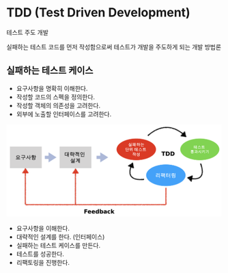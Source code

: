 # TDD (Test Driven Development)

테스트 주도 개발

실패하는 테스트 코드를 먼저 작성함으로써 테스트가 개발을 주도하게 되는 개발 방법론

## 실패하는 테스트 케이스
- 요구사항을 명확히 이해한다.
- 작성할 코드의 스펙을 정의한다.
- 작성할 객체의 의존성을 고려한다.
- 외부에 노출할 인터페이스를 고려한다.

![TDD](./tdd.png)
- 요구사항을 이해한다.
- 대략적인 설계를 한다. (인터페이스)
- 실패하는 테스트 케이스를 만든다.
- 테스트를 성공한다.
- 리팩토링을 진행한다.
